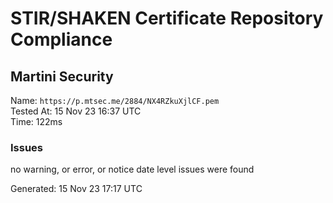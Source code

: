 # STIR/SHAKEN Certificate Repository Compliance

## Martini Security

Name: `https://p.mtsec.me/2884/NX4RZkuXjlCF.pem`\
Tested At: 15 Nov 23 16:37 UTC\
Time: 122ms

### Issues

no warning, or error, or notice date level issues were found

Generated: 15 Nov 23 17:17 UTC